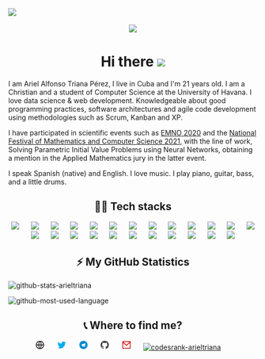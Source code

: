 <!-- Header section -->

<img src="https://ik.imagekit.io/atpariel/1500x500_zTT59hrlyF.jpeg?updatedAt=1634338326545" width="1024"/>

<p align="center"> 
  <img src="https://profile-counter.glitch.me/ArielTriana/count.svg" />
</p>

<!-- End  Header section -->


<!-- Bio section -->
<h1 align="center">Hi there <img src="https://media.giphy.com/media/hvRJCLFzcasrR4ia7z/giphy.gif" width="25px"></h1>
	
I am Ariel Alfonso Triana Pérez, I live in Cuba and I'm 21 years old. I am a Christian and a student of Computer Science at the University of Havana. I love data science & web development. Knowledgeable about good programming practices, software architectures and agile code development using methodologies such as Scrum, Kanban and XP.

I have participated in scientific events such as [EMNO 2020](http://tikhonov.fciencias.unam.mx/emno2020/archivos/ProgramaEMNO2020.pdf) and the [National Festival of Mathematics and Computer Science 2021](https://medium.com/juventud-t%C3%A9cnica/premian-trabajos-del-festival-nacional-de-matem%C3%A1tica-y-computaci%C3%B3n-16c3989d93ea), with the line of work, Solving Parametric Initial Value Problems using Neural Networks, obtaining a mention in the Applied Mathematics jury in the latter event.

I speak Spanish (native) and English. I love music. I play piano, guitar, bass, and a little drums.

<!-- End bio section -->

<!-- Tech stacks -->
<h2 align="center"> 🧑‍💻 Tech stacks </h2>

<p align="center">
	<img src="https://cdn.jsdelivr.net/gh/devicons/devicon/icons/csharp/csharp-original.svg" height="30"> 
	&nbsp;&nbsp;&nbsp;&nbsp;
	<img src="https://cdn.jsdelivr.net/gh/devicons/devicon/icons/dotnetcore/dotnetcore-original.svg" height="30"> 
	&nbsp;&nbsp;&nbsp;&nbsp;
	<img src="https://cdn.jsdelivr.net/gh/devicons/devicon/icons/python/python-original.svg" height="30"> 
	&nbsp;&nbsp;&nbsp;&nbsp;
	<img src="https://cdn.jsdelivr.net/gh/devicons/devicon/icons/jupyter/jupyter-original-wordmark.svg" height="30">
	&nbsp;&nbsp;&nbsp;&nbsp;
	<img src="https://cdn.jsdelivr.net/gh/devicons/devicon/icons/django/django-original.svg" height="30"> 
	&nbsp;&nbsp;&nbsp;&nbsp;
	<img src="https://cdn.jsdelivr.net/gh/devicons/devicon/icons/javascript/javascript-original.svg" height="30"> 
	&nbsp;&nbsp;&nbsp;&nbsp;
	<img src="https://cdn.jsdelivr.net/gh/devicons/devicon/icons/jquery/jquery-original-wordmark.svg" height="30">
	&nbsp;&nbsp;&nbsp;&nbsp;
	<img src="https://cdn.jsdelivr.net/gh/devicons/devicon/icons/typescript/typescript-original.svg" height="30"> 
	&nbsp;&nbsp;&nbsp;&nbsp;
	<img src="https://cdn.jsdelivr.net/gh/devicons/devicon/icons/r/r-original.svg" height="30"> 
	&nbsp;&nbsp;&nbsp;&nbsp;
	<img src="https://cdn.jsdelivr.net/gh/devicons/devicon/icons/c/c-original.svg" height="30"> 
	&nbsp;&nbsp;&nbsp;&nbsp;
	<img src="https://cdn.jsdelivr.net/gh/devicons/devicon/icons/cplusplus/cplusplus-original.svg" height="30"> 
	&nbsp;&nbsp;&nbsp;&nbsp;
	<img src="https://cdn.jsdelivr.net/gh/devicons/devicon/icons/php/php-original.svg" height="30"> 
	&nbsp;&nbsp;&nbsp;&nbsp;
	<img src="https://cdn.jsdelivr.net/gh/devicons/devicon/icons/haskell/haskell-original.svg" height="30"> 
	&nbsp;&nbsp;&nbsp;&nbsp;
	<img src="https://cdn.jsdelivr.net/gh/devicons/devicon/icons/mysql/mysql-original-wordmark.svg" height="30"> 
	&nbsp;&nbsp;&nbsp;&nbsp;
	<img src="https://cdn.jsdelivr.net/npm/simple-icons@3.0.1/icons/sqlite.svg" height="30"> 
	&nbsp;&nbsp;&nbsp;&nbsp;
	<img src="https://cdn.jsdelivr.net/gh/devicons/devicon/icons/html5/html5-original.svg" height="30"> 
	&nbsp;&nbsp;&nbsp;&nbsp;
	<img src="https://cdn.jsdelivr.net/gh/devicons/devicon/icons/css3/css3-original.svg" height="30"> 
	&nbsp;&nbsp;&nbsp;&nbsp;
	<img src="https://cdn.jsdelivr.net/gh/devicons/devicon/icons/bootstrap/bootstrap-plain-wordmark.svg" height='30'/>
	&nbsp;&nbsp;&nbsp;&nbsp;
	<img src="https://cdn.jsdelivr.net/gh/devicons/devicon/icons/git/git-original.svg" height="30"> 
	&nbsp;&nbsp;&nbsp;&nbsp;
	<img src="https://cdn.jsdelivr.net/gh/devicons/devicon/icons/ubuntu/ubuntu-plain.svg" height="30"> 
	&nbsp;&nbsp;&nbsp;&nbsp;
	<img src="https://cdn.jsdelivr.net/npm/simple-icons@3.0.1/icons/powershell.svg" height="30"> 
	&nbsp;&nbsp;&nbsp;&nbsp;
	<img src="https://cdn.jsdelivr.net/gh/devicons/devicon/icons/bash/bash-plain.svg" height="30">
	&nbsp;&nbsp;&nbsp;&nbsp;
	<img src="https://cdn.jsdelivr.net/gh/devicons/devicon/icons/vscode/vscode-original.svg" height="30"> 
	&nbsp;&nbsp;&nbsp;&nbsp;
	<img src="https://cdn.jsdelivr.net/gh/devicons/devicon/icons/markdown/markdown-original.svg" height="30">
	&nbsp;&nbsp;&nbsp;&nbsp;

</p>
<!-- End tech stacks -->


<!-- Github stats -->
<h2 align="center">⚡ My GitHub Statistics</h2>

<p><img height="180em" src="https://github-readme-stats.vercel.app/api?username=arieltriana&count_private=true&show_icons=true" alt="github-stats-arieltriana"/></p>

<p><img height="180em" src="https://github-readme-stats.vercel.app/api/top-langs/?username=ArielTriana&exclude_repo=KNN-Image-Classification&show_icons=true&hide_border=true&layout=compact&langs_count=8" alt="github-most-used-language"/></p>

<!-- End Github stats -->	


<!-- Contact section -->
<h2 align="center">📞 Where to find me? </h2>

<p align="center">
	<a href="https://arieltriana.github.io"><img src="./src/globe.svg" alt="website-arieltriana" height="20" width="20"/></a>
	&nbsp;&nbsp;&nbsp;&nbsp;
	<a href="https://twitter.com/atp_ariel"  target="blank"><img src="./src/twitter.svg" alt="twitter-arieltriana" height="20" width="20" /></a>
	&nbsp;&nbsp;&nbsp;&nbsp;
	<a href="https://t.me/atp_ariel" target="blank"><img src="./src/telegram.svg" alt="telegram-arieltriana" height="20" width="20" /></a>
  	&nbsp;&nbsp;&nbsp;&nbsp;
	<a href="https://github.com/ArielTriana" target="blank"><img src="./src/github.svg" alt="github-arieltriana" height="20" width="20"/></a>
  	&nbsp;&nbsp;&nbsp;&nbsp;
	<a href="mailto:usich37@gmail.com"><img src="./src/gmail.svg" alt="gmail-arieltriana" height="20" width="20"/></a>
  	&nbsp;&nbsp;&nbsp;&nbsp;
	<a href="https://profile.codersrank.io/user/arieltriana" target="blank"><img src="https://cdn.jsdelivr.net/npm/simple-icons@3.0.1/icons/codersrank.svg" alt="codesrank-arieltriana" height="20" width="20"/></a>
	&nbsp;&nbsp;&nbsp;&nbsp;
</p>
<!-- End Contact section -->